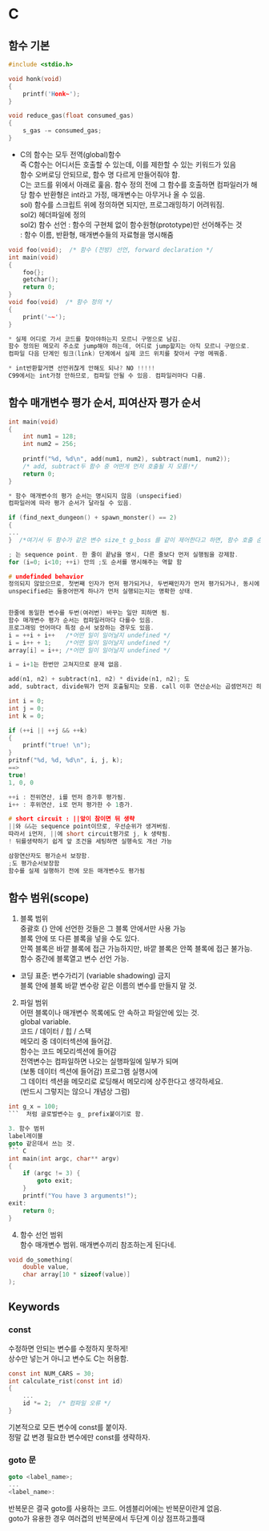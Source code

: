 # C

## 함수 기본

```C
#include <stdio.h>

void honk(void)
{
    printf('Honk~');
}

void reduce_gas(float consumed_gas)
{
    s_gas -= consumed_gas;
}
```
* C의 함수는 모두 전역(global)함수  
즉 C함수는 어디서든 호출할 수 있는데, 이를 제한할 수 있는 키워드가 있음  
함수 오버로딩 안되므로, 함수 명 다르게 만들어줘야 함.  
C는 코드를 위에서 아래로 훑음.  함수 정의 전에 그 함수를 호출하면 컴파일러가 해당 함수 반환형은 int라고 가정, 매개변수는 아무거나 올 수 있음.  
sol) 함수를 스크립트 위에 정의하면 되지만, 프로그래밍하기 어려워짐.  
sol2) 헤더파일에 정의  
sol2) 함수 선언 : 함수의 구현체 없이 함수원형(prototype)만 선어해주는 것  
:  함수 이름, 반환형, 매개변수들의 자료형을 명시해줌  

```C
void foo(void);  /* 함수 (전방) 선언, forward declaration */
int main(void)
{
    foo{};
    getchar();
    return 0;
}
void foo(void)  /* 함수 정의 */
{
    print('~~');
}

* 실제 어디로 가서 코드를 찾아야하는지 모르니 구멍으로 남김.
함수 정의된 메모리 주소로 jump해야 하는데, 어디로 jump할지는 아직 모르니 구멍으로. 
컴파일 다음 단계인 링크(link) 단계에서 실제 코드 위치를 찾아서 구멍 메꿔줌.

* int반환할거면 선언귀찮게 안해도 되나? NO !!!!!
C99에서는 int가정 안하므로, 컴파일 안될 수 있음. 컴파일러마다 다름.
```

## 함수 매개변수 평가 순서, 피여산자 평가 순서
```C
int main(void)
{
    int num1 = 128;
    int num2 = 256;
    
    printf("%d, %d\n", add(num1, num2), subtract(num1, num2));
    /* add, subtract두 함수 중 어떤게 먼저 호출될 지 모름!*/
    return 0;
}

* 함수 매개변수의 평가 순서는 명시되지 않음 (unspecified)
컴파일러에 따라 평가 순서가 달라질 수 있음.

if (find_next_dungeon() + spawn_monster() == 2)
{
...
}  /*여기서 두 함수가 같은 변수 size_t g_boss 를 같이 제어한다고 하면, 함수 호출 순서가 unspecified이기 때문에, 엉둥하게 작동할 수 있음*/

; 는 sequence point. 한 줄이 끝남을 명시, 다른 줄보다 먼저 실행됨을 강제함.  
for (i=0; i<10; ++i) 안의 ;도 순서를 명시해주는 역할 함

# undefinded behavior
정의되지 않았으므로, 첫번째 인자가 먼저 평가되거나, 두번째인자가 먼저 평가되거나, 동시에 평가될 수도 있는데 어떻게 작동할 지 모름. !!!
unspecified는 둘중어떤게 하나가 먼저 실행되는지는 명확한 상태.


한줄에 동일한 변수를 두번(여러번) 바꾸는 일만 피하면 됨.
함수 매개변수 평가 순서는 컴파일러마다 다를수 있음.
프로그래밍 언어마다 특정 순서 보장하는 경우도 있음.  
i = ++i + i++   /*어떤 일이 일어날지 undefined */
i = i++ + 1;    /*어떤 일이 일어날지 undefined */
array[i] = i++; /*어떤 일이 일어날지 undefined */

i = i+1는 한번만 고쳐지므로 문제 없음.

add(n1, n2) + subtract(n1, n2) * divide(n1, n2); 도
add, subtract, divide뭐가 먼저 호출될지는 모름. call 이후 연산순서는 곱셈먼저긴 하지.
```

```C
int i = 0;
int j = 0;
int k = 0;

if (++i || ++j && ++k)
{
    printf("true! \n");
}
pritnf("%d, %d, %d\n", i, j, k);
==>
true!
1, 0, 0

++i : 전위연산, i를 먼저 증가후 평가됨.
i++ : 후위연산, i로 먼저 평가한 수 1증가.

# short circuit : ||앞이 참이면 뒤 생략
||와 &&는 sequence point이므로, 우선순위가 생겨버림. 
따라서 i먼저, ||에 short circuit평가로 j, k 생략됨.
! 뒤를생략하기 쉽게 앞 조건을 세팅하면 실행속도 개선 가능

삼항연산자도 평가순서 보장함.
;도 평가순서보장함
함수를 실제 실행하기 전에 모든 매개변수도 평가됨
```

## 함수 범위(scope)

1. 블록 범위  
중괄호 {} 안에 선언한 것들은 그 블록 안에서만 사용 가능  
블록 안에 또 다른 블록을 넣을 수도 있다.  
안쪽 블록은 바깥 블록에 접근 가능하지만, 바깥 블록은 안쪽 블록에 접근 불가능.  
함수 중간에 블록열고 변수 선언 가능.  
* 코딩 표준: 변수가리기 (variable shadowing) 금지  
블록 안에 블록 바깥 변수랑 같은 이름의 변수를 만들지 말 것.

2. 파일 범위  
어떤 블록이나 매개변수 목록에도 안 속하고 파일안에 있는 것.  
global variable.  
코드 / 데이터 / 힙 / 스택  
메모리 중 데이터섹션에 들어감.  
함수는 코드 메모리섹션에 들어감  
전역변수는 컴파일하면 나오는 실행파일에 일부가 되며  
(보통 데이터 섹션에 들어감) 프로그램 실행시에   
그 데이터 섹션을 메모리로 로딩해서 메모리에 상주한다고 생각하세요.   
(반드시 그렇지는 않으니 개념상 그럼)  

``` C 
int g_x = 100; 
```  처럼 글로벌변수는 g_ prefix붙이기로 함.  

3. 함수 범위  
label레이블  
goto 같은데서 쓰는 것.
``` C
int main(int argc, char** argv)
{
    if (argc != 3) {
        goto exit;
    }
    printf("You have 3 arguments!");
exit:
    return 0;
}
```  

4. 함수 선언 범위  
함수 매개변수 범위. 매개변수끼리 참조하는게 된다네.
``` C
void do_something(
    double value,
    char array[10 * sizeof(value)]
);
```

## Keywords

### const
수정하면 안되는 변수를 수정하지 못하게!  
상수만 넣는거 아니고 변수도 C는 허용함.  
``` C
const int NUM_CARS = 30;
int calculate_rist(const int id)
{
    ...
    id *= 2;  /* 컴파일 오류 */
}
```
기본적으로 모든 변수에 const를 붙이자.  
정말 값 변경 필요한 변수에만 const를 생략하자.  


### goto 문
``` C
goto <label_name>;
...
<label_name>:
```  
반복문은 결국 goto를 사용하는 코드. 어셈블리어에는 반복문이란게 없음.  
goto가 유용한 경우
여러겹의 반복문에서 두단계 이상 점프하고플때
